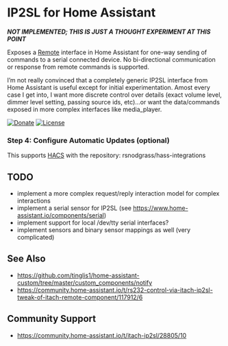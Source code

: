 # IP2SL for Home Assistant

***NOT IMPLEMENTED; THIS IS JUST A THOUGHT EXPERIMENT AT THIS POINT***

Exposes a [Remote](https://www.home-assistant.io/components/#remote) interface in Home Assistant
for one-way sending of commands to a serial connected device. No bi-directional
communication or response from remote commands is supported.

I’m not really convinced that a completely generic IP2SL interface from Home Assistant is useful except for initial experimentation. Amost every case I get into, I want more discrete control over details (exact volume level, dimmer level setting, passing source ids, etc)…or want the data/commands exposed in more complex interfaces like media_player.

[![Donate](https://img.shields.io/badge/Donate-PayPal-green.svg)](https://www.paypal.com/cgi-bin/webscr?cmd=_donations&business=WREP29UDAMB6G)
[![License](https://img.shields.io/badge/License-Apache%202.0-blue.svg)](https://opensource.org/licenses/Apache-2.0)

### Step 4: Configure Automatic Updates (optional)

This supports [HACS](https://github.com/custom-components/hacs) with the repository: rsnodgrass/hass-integrations

## TODO

* implement a more complex request/reply interaction model for complex interactions
* implement a serial sensor for IP2SL (see https://www.home-assistant.io/components/serial)
* implement support for local /dev/tty serial interfaces?
* implement sensors and binary sensor mappings as well (very complicated)

## See Also

* https://github.com/tinglis1/home-assistant-custom/tree/master/custom_components/notify
* https://community.home-assistant.io/t/rs232-control-via-itach-ip2sl-tweak-of-itach-remote-component/117912/6

## Community Support

* https://community.home-assistant.io/t/itach-ip2sl/28805/10

